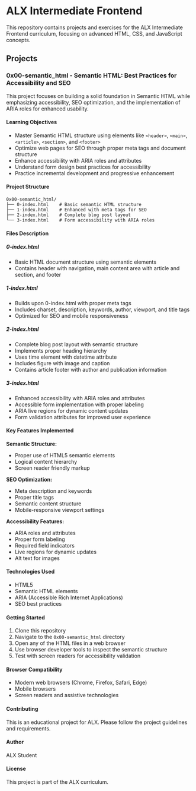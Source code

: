 # ALX Intermediate Frontend

This repository contains projects and exercises for the ALX Intermediate Frontend curriculum, focusing on advanced HTML, CSS, and JavaScript concepts.

## Projects

### 0x00-semantic_html - Semantic HTML: Best Practices for Accessibility and SEO

This project focuses on building a solid foundation in Semantic HTML while emphasizing accessibility, SEO optimization, and the implementation of ARIA roles for enhanced usability.

#### Learning Objectives

- Master Semantic HTML structure using elements like `<header>`, `<main>`, `<article>`, `<section>`, and `<footer>`
- Optimize web pages for SEO through proper meta tags and document structure
- Enhance accessibility with ARIA roles and attributes
- Understand form design best practices for accessibility
- Practice incremental development and progressive enhancement

#### Project Structure

```text
0x00-semantic_html/
├── 0-index.html    # Basic semantic HTML structure
├── 1-index.html    # Enhanced with meta tags for SEO
├── 2-index.html    # Complete blog post layout
└── 3-index.html    # Form accessibility with ARIA roles
```

#### Files Description

##### 0-index.html

- Basic HTML document structure using semantic elements
- Contains header with navigation, main content area with article and section, and footer

##### 1-index.html

- Builds upon 0-index.html with proper meta tags
- Includes charset, description, keywords, author, viewport, and title tags
- Optimized for SEO and mobile responsiveness

##### 2-index.html

- Complete blog post layout with semantic structure
- Implements proper heading hierarchy
- Uses time element with datetime attribute
- Includes figure with image and caption
- Contains article footer with author and publication information

##### 3-index.html

- Enhanced accessibility with ARIA roles and attributes
- Accessible form implementation with proper labeling
- ARIA live regions for dynamic content updates
- Form validation attributes for improved user experience

#### Key Features Implemented

**Semantic Structure:**

- Proper use of HTML5 semantic elements
- Logical content hierarchy
- Screen reader friendly markup

**SEO Optimization:**

- Meta description and keywords
- Proper title tags
- Semantic content structure
- Mobile-responsive viewport settings

**Accessibility Features:**

- ARIA roles and attributes
- Proper form labeling
- Required field indicators
- Live regions for dynamic updates
- Alt text for images

#### Technologies Used

- HTML5
- Semantic HTML elements
- ARIA (Accessible Rich Internet Applications)
- SEO best practices

#### Getting Started

1. Clone this repository
2. Navigate to the `0x00-semantic_html` directory
3. Open any of the HTML files in a web browser
4. Use browser developer tools to inspect the semantic structure
5. Test with screen readers for accessibility validation

#### Browser Compatibility

- Modern web browsers (Chrome, Firefox, Safari, Edge)
- Mobile browsers
- Screen readers and assistive technologies

#### Contributing

This is an educational project for ALX. Please follow the project guidelines and requirements.

#### Author

ALX Student

#### License

This project is part of the ALX curriculum.
